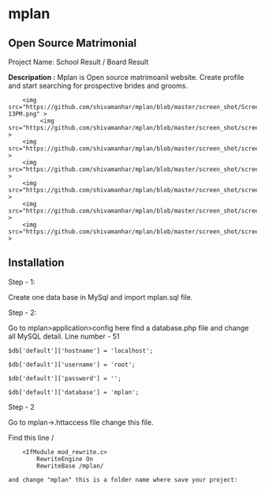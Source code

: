 # mplan
<h2> Open Source Matrimonial </h2>
Project Name: School Result / Board Result

<b>Descripation :</b>
Mplan is Open source matrimoanil website.
Create profile and start searching for prospective brides and grooms.

        <img src="https://github.com/shivamanhar/mplan/blob/master/screen_shot/ScreenShotonSep23rdat02-13PM.png" >
             <img src="https://github.com/shivamanhar/mplan/blob/master/screen_shot/screen_shot1.png" >
        <img src="https://github.com/shivamanhar/mplan/blob/master/screen_shot/screen_shot2.png" >
        <img src="https://github.com/shivamanhar/mplan/blob/master/screen_shot/screen_shot3.png" >
        <img src="https://github.com/shivamanhar/mplan/blob/master/screen_shot/screen_shot4.png" >
        <img src="https://github.com/shivamanhar/mplan/blob/master/screen_shot/screen_shot5.png" >
        <img src="https://github.com/shivamanhar/mplan/blob/master/screen_shot/screen_shot6.png" >
            
       
<h2> Installation </h2>
Step - 1:

Create one data base in MySql and import mplan.sql file.

Step - 2:

Go to mplan>application>config here find a database.php file and change all MySQL detail.
Line number - 51

	$db['default']['hostname'] = 'localhost';
	
	$db['default']['username'] = 'root';
	
	$db['default']['password'] = '';
	
	$db['default']['database'] = 'mplan';
Step - 2

Go to mplan->.httaccess file change this file.

Find this line /

		<IfModule mod_rewrite.c>
    		RewriteEngine On
    		RewriteBase /mplan/
    
    and change "mplan" this is a folder name where save your project:
	
